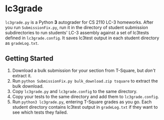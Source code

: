 lc3grade
========

`lc3grade.py` is a Python **3** autograder for CS 2110 LC-3 homeworks. After
you run `SubmissionFix.py`, run it in the directory of student submission
subdirectories to run students' LC-3 assembly against a set of lc3tests defined
in `lc3grade.config`. It saves lc3test output in each student directory as
`gradeLog.txt`.

Getting Started
---------------

 1. Download a bulk submission for your section from T-Square, but *don't*
    extract it.
 2. Run `python SubmissionFix.py bulk_download.zip tsquare` to extract the bulk
    download.
 3. Copy `lc3grade.py` and `lc3grade.config` to the same directory.
 4. Copy your tests to the same directory and add them to `lc3grade.config`.
 5. Run `python3 lc3grade.py`, entering T-Square grades as you go. Each student
    directory contains lc3test output in `gradeLog.txt` if they want to see
    which tests they failed.
